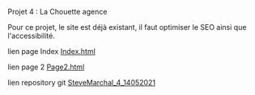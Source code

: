 Projet 4 : La Chouette agence


Pour ce projet, le site est déjà existant, il faut optimiser le SEO ainsi que l'accessibilité.


lien page Index [Index.html](https://matou88.github.io/SteveMarchal_4_14052021/index.html)

lien page 2 [Page2.html](https://matou88.github.io/SteveMarchal_4_14052021/page2.html)

lien repository git [SteveMarchal_4_14052021](https://github.com/Matou88/SteveMarchal_4_14052021)